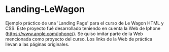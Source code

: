 # Landing-LeWagon
Ejemplo práctico de una 'Landing Page' para el curso de Le Wagon HTML y CSS.
Este proyecto fué desarrollado teniendo en cuenta la Web de Iphone (https://www.apple.com/iphone/). Se quiso imitar parte de la Web mencionada como proyecto del curso. Los links de la Web de práctica llevan a las páginas originales.
